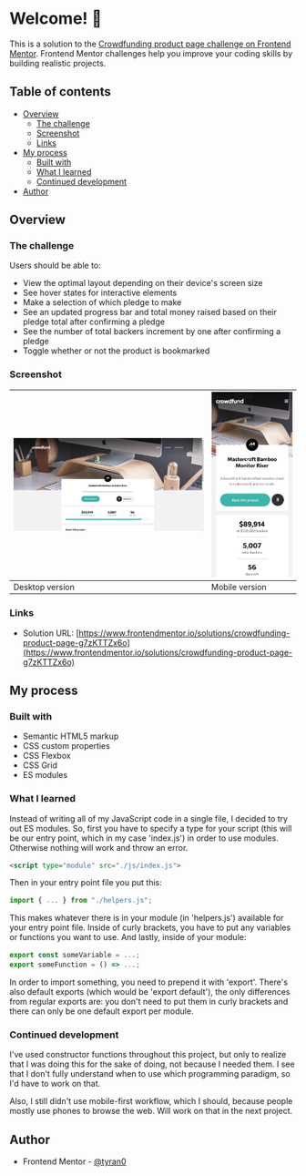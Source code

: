 # Welcome! 👋

This is a solution to the [Crowdfunding product page challenge on Frontend Mentor](https://www.frontendmentor.io/challenges/crowdfunding-product-page-7uvcZe7ZR). Frontend Mentor challenges help you improve your coding skills by building realistic projects. 

## Table of contents

- [Overview](#overview)
  - [The challenge](#the-challenge)
  - [Screenshot](#screenshot)
  - [Links](#links)
- [My process](#my-process)
  - [Built with](#built-with)
  - [What I learned](#what-i-learned)
  - [Continued development](#continued-development)
- [Author](#author)

## Overview

### The challenge

Users should be able to:

- View the optimal layout depending on their device's screen size
- See hover states for interactive elements
- Make a selection of which pledge to make
- See an updated progress bar and total money raised based on their pledge total after confirming a pledge
- See the number of total backers increment by one after confirming a pledge
- Toggle whether or not the product is bookmarked

### Screenshot

| ![](./screenshots/desktop.png) | ![](./screenshots/mobile.png) |
| ------------------------------ | ----------------------------- |
| Desktop version                | Mobile version                |

### Links

- Solution URL: [https://www.frontendmentor.io/solutions/crowdfunding-product-page-g7zKTTZx6o](https://www.frontendmentor.io/solutions/crowdfunding-product-page-g7zKTTZx6o)

## My process

### Built with

- Semantic HTML5 markup
- CSS custom properties
- CSS Flexbox
- CSS Grid
- ES modules

### What I learned

Instead of writing all of my JavaScript code in a single file, I decided to try out ES modules. So, first you have to specify a type for your script (this will be our entry point, which in my case 'index.js') in order to use modules. Otherwise nothing will work and throw an error.

```html
<script type="module" src="./js/index.js">
```

Then in your entry point file you put this:

```javascript
import { ... } from "./helpers.js";
```

This makes whatever there is in your module (in 'helpers.js') available for your entry point file.
Inside of curly brackets, you have to put any variables or functions you want to use.
And lastly, inside of your module:

```javascript
export const someVariable = ...;
export someFunction = () => ...;
```

In order to import something, you need to prepend it with 'export'. There's also default exports (which would be 'export default'), the only differences from regular exports are: you don't need to put them in curly brackets and there can only be one default export per module.

### Continued development

I've used constructor functions throughout this project, but only to realize that I was doing this for the sake of doing, not because I needed them. I see that I don't fully understand when to use which programming paradigm, so I'd have to work on that.

Also, I still didn't use mobile-first workflow, which I should, because people mostly use phones to browse the web. Will work on that in the next project.

## Author

- Frontend Mentor - [@tyran0](https://www.frontendmentor.io/profile/tyran0)
